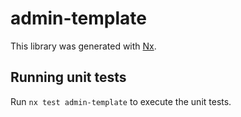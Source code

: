# admin-template

This library was generated with [Nx](https://nx.dev).

## Running unit tests

Run `nx test admin-template` to execute the unit tests.
